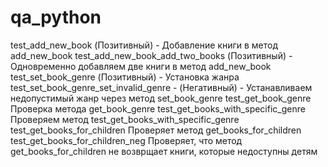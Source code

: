 # qa_python
test_add_new_book (Позитивный) - Добавление книги в метод add_new_book 
test_add_new_book_add_two_books (Позитивный) - Одновременно добавляем две книги в метод add_new_book 
test_set_book_genre (Позитивный) - Установка жанра
test_set_book_genre_set_invalid_genre - (Негативный) - Устанавливаем недопустимый жанр через метод set_book_genre
test_get_book_genre Проверка метода get_book_genre
test_get_books_with_specific_genre Проверяем метод test_get_books_with_specific_genre
test_get_books_for_children Проверяет метод get_books_for_children
test_get_books_for_children_neg Проверяет, что метод get_books_for_children не возврщает книги, которые недоступны детям 